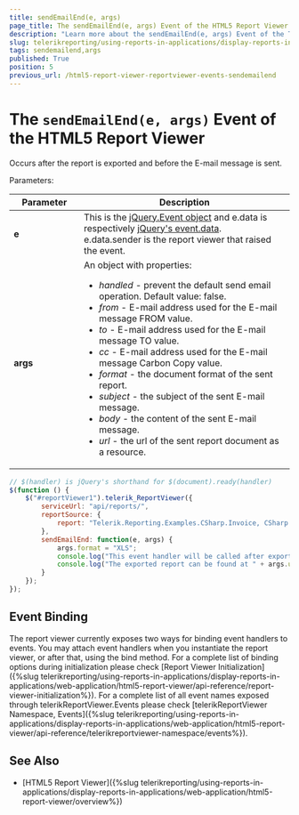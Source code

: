 ```yaml
---
title: sendEmailEnd(e, args)
page_title: The sendEmailEnd(e, args) Event of the HTML5 Report Viewer explained
description: "Learn more about the sendEmailEnd(e, args) Event of the Telerik Reporting HTML5 Report Viewer and how to use it to customize the viewer's behavior."
slug: telerikreporting/using-reports-in-applications/display-reports-in-applications/web-application/html5-report-viewer/api-reference/reportviewer/events/sendemailend(e,-args)
tags: sendemailend,args
published: True
position: 5
previous_url: /html5-report-viewer-reportviewer-events-sendemailend
---
```


<style>
table th:first-of-type {
	width: 25%;
}
table th:nth-of-type(2) {
	width: 75%;
}
</style>

# The `sendEmailEnd(e, args)` Event of the HTML5 Report Viewer

Occurs after the report is exported and before the E-mail message is sent.

Parameters:

| Parameter | Description |
| ------ | ------ |
| __e__ |This is the [jQuery.Event object](https://api.jquery.com/category/events/event-object/) and e.data is respectively [jQuery's event.data](https://api.jquery.com/event.data/).<br/>e.data.sender is the report viewer that raised the event.|
| __args__ |An object with properties:<ul><li>*handled* - prevent the default send email operation. Default value: false.</li><li>*from* - E-mail address used for the E-mail message FROM value.</li><li>*to* - E-mail address used for the E-mail message TO value.</li><li>*cc* - E-mail address used for the E-mail message Carbon Copy value.</li><li>*format* - the document format of the sent report.</li><li>*subject* - the subject of the sent E-mail message.</li><li>*body* - the content of the sent E-mail message.</li><li>*url* - the url of the sent report document as a resource.</li></ul>|

````JavaScript
// $(handler) is jQuery's shorthand for $(document).ready(handler)
$(function () {
	$("#reportViewer1").telerik_ReportViewer({
		serviceUrl: "api/reports/",
		reportSource: {
			report: "Telerik.Reporting.Examples.CSharp.Invoice, CSharp.ReportLibrary"
		},
		sendEmailEnd: function(e, args) {
			args.format = "XLS";
			console.log("This event handler will be called after exporting the report.");
			console.log("The exported report can be found at " + args.url);
		}
	});
});
````

## Event Binding

The report viewer currently exposes two ways for binding event handlers to events. You may attach event handlers when you instantiate the report viewer, or after that, using the bind method. For a complete list of binding options during initialization please check [Report Viewer Initialization]({%slug telerikreporting/using-reports-in-applications/display-reports-in-applications/web-application/html5-report-viewer/api-reference/report-viewer-initialization%}). For a complete list of all event names exposed through telerikReportViewer.Events please check [telerikReportViewer Namespace, Events]({%slug telerikreporting/using-reports-in-applications/display-reports-in-applications/web-application/html5-report-viewer/api-reference/telerikreportviewer-namespace/events%}).

## See Also

* [HTML5 Report Viewer]({%slug telerikreporting/using-reports-in-applications/display-reports-in-applications/web-application/html5-report-viewer/overview%})
